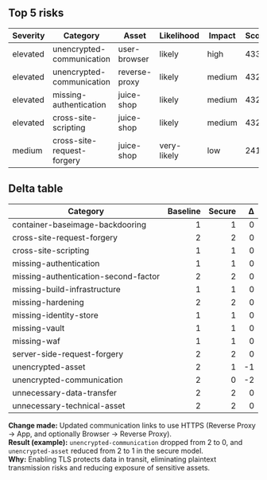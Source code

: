 ##  **Top 5 risks**
Severity   | Category                       | Asset           | Likelihood   | Impact | Score
-----------|--------------------------------|-----------------|--------------|--------|---
elevated   | unencrypted-communication      | user-browser    | likely       | high   | 433
elevated   | unencrypted-communication      | reverse-proxy   | likely       | medium | 432
elevated   | missing-authentication         | juice-shop      | likely       | medium | 432
elevated   | cross-site-scripting           | juice-shop      | likely       | medium | 432
medium     | cross-site-request-forgery     | juice-shop      | very-likely  | low    | 241

## **Delta table**
| Category | Baseline | Secure | Δ |
|---|---:|---:|---:|
| container-baseimage-backdooring | 1 | 1 | 0 |
| cross-site-request-forgery | 2 | 2 | 0 |
| cross-site-scripting | 1 | 1 | 0 |
| missing-authentication | 1 | 1 | 0 |
| missing-authentication-second-factor | 2 | 2 | 0 |
| missing-build-infrastructure | 1 | 1 | 0 |
| missing-hardening | 2 | 2 | 0 |
| missing-identity-store | 1 | 1 | 0 |
| missing-vault | 1 | 1 | 0 |
| missing-waf | 1 | 1 | 0 |
| server-side-request-forgery | 2 | 2 | 0 |
| unencrypted-asset | 2 | 1 | -1 |
| unencrypted-communication | 2 | 0 | -2 |
| unnecessary-data-transfer | 2 | 2 | 0 |
| unnecessary-technical-asset | 2 | 2 | 0 |

**Change made:** Updated communication links to use HTTPS (Reverse Proxy → App, and optionally Browser → Reverse Proxy).\
**Result (example):** `unencrypted-communication` dropped from 2 to 0, and `unencrypted-asset` reduced from 2 to 1 in the secure model.\
**Why:** Enabling TLS protects data in transit, eliminating plaintext transmission risks and reducing exposure of sensitive assets.  